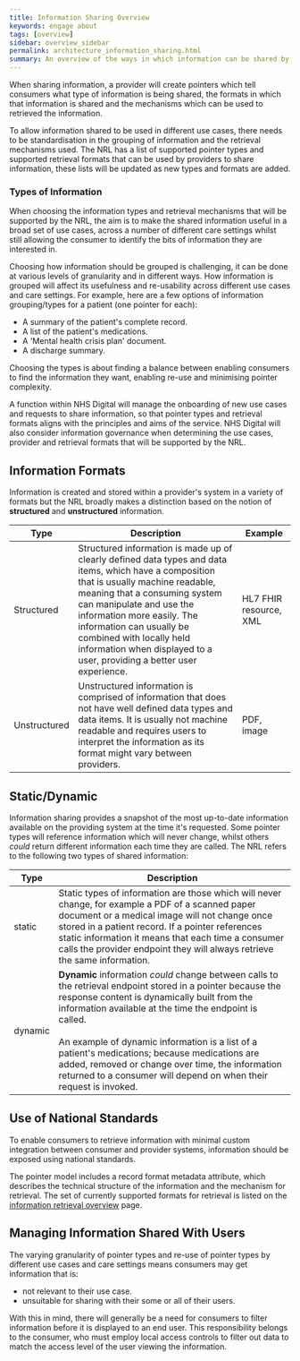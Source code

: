 ```yaml
---
title: Information Sharing Overview
keywords: engage about
tags: [overview]
sidebar: overview_sidebar
permalink: architecture_information_sharing.html
summary: An overview of the ways in which information can be shared by providers with consumers.
---
```


When sharing information, a provider will create pointers which tell consumers what type of information is being shared, the formats in which that information is shared and the mechanisms which can be used to retrieved the information.

To allow information shared to be used in different use cases, there needs to be standardisation in the grouping of information and the retrieval mechanisms used. The NRL has a list of supported pointer types and supported retrieval formats that can be used by providers to share information, these lists will be updated as new types and formats are added.

### Types of Information

When choosing the information types and retrieval mechanisms that will be supported by the NRL, the aim is to make the shared information useful in a broad set of use cases, across a number of different care settings whilst still allowing the consumer to identify the bits of information they are interested in.

Choosing how information should be grouped is challenging, it can be done at various levels of granularity and in different ways. How information is grouped will affect its usefulness and re-usability across different use cases and care settings. For example, here are a few options of information grouping/types for a patient (one pointer for each):
- A summary of the patient's complete record.
- A list of the patient's medications.
- A 'Mental health crisis plan' document.
- A discharge summary.

Choosing the types is about finding a balance between enabling consumers to find the information they want, enabling re-use and minimising pointer complexity.

A function within NHS Digital will manage the onboarding of new use cases and requests to share information, so that pointer types and retrieval formats aligns with the principles and aims of the service. NHS Digital will also consider information governance when determining the use cases, provider and retrieval formats that will be supported by the NRL.

## Information Formats

Information is created and stored within a provider's system in a variety of formats but the NRL broadly makes a distinction based on the notion of **structured** and **unstructured** information.

|Type|Description|Example|
|----|-----------|-------|
| Structured | Structured information is made up of clearly defined data types and data items, which have a composition that is usually machine readable, meaning that a consuming system can manipulate and use the information more easily. The information can usually be combined with locally held information when displayed to a user, providing a better user experience. | HL7 FHIR resource, XML |
| Unstructured | Unstructured information is comprised of information that does not have well defined data types and data items. It is usually not machine readable and requires users to interpret the information as its format might vary between providers. | PDF, image |

## Static/Dynamic

Information sharing provides a snapshot of the most up-to-date information available on the providing system at the time it's requested. Some pointer types will reference information which will never change, whilst others *could* return different information each time they are called. The NRL refers to the following two types of shared information:

|Type|Description|
|----|-----------|
| static | Static types of information are those which will never change, for example a PDF of a scanned paper document or a medical image will not change once stored in a patient record. If a pointer references static information it means that each time a consumer calls the provider endpoint they will always retrieve the same information. |
| dynamic | **Dynamic** information *could* change between calls to the retrieval endpoint stored in a pointer because the response content is dynamically built from the information available at the time the endpoint is called.<br/><br/>An example of dynamic information is a list of a patient's medications; because medications are added, removed or change over time, the information returned to a consumer will depend on when their request is invoked. |

## Use of National Standards

To enable consumers to retrieve information with minimal custom integration between consumer and provider systems, information should be exposed using national standards.

The pointer model includes a record format metadata attribute, which describes the technical structure of the information and the mechanism for retrieval. The set of currently supported formats for retrieval is listed on the [information retrieval overview](information_retrieval_overview.html#supported-retrieval-formats) page.

## Managing Information Shared With Users

The varying granularity of pointer types and re-use of pointer types by different use cases and care settings means consumers may get information that is:
- not relevant to their use case.
- unsuitable for sharing with their some or all of their users.

With this in mind, there will generally be a need for consumers to filter information before it is displayed to an end user. This responsibility belongs to the consumer, who must employ local access controls to filter out data to match the access level of the user viewing the information.
